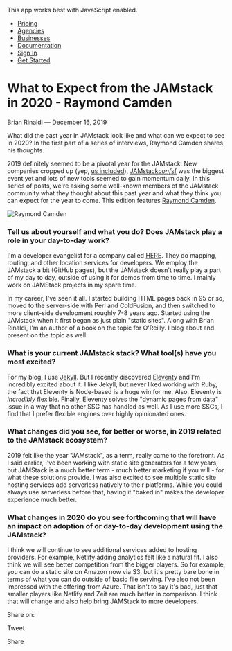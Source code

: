 This app works best with JavaScript enabled.

- [Pricing](/pricing)
- [Agencies](/agencies)
- [Businesses](/businesses)
- [Documentation](https://www.stackbit.com/docs/)
- [Sign In](https://app.stackbit.com/)
- <a href="https://app.stackbit.com/create" class="button-component button-component-theme-accent button-component-hollow"><span>Get Started</span></a>

# What to Expect from the JAMstack in 2020 - Raymond Camden

Brian Rinaldi — December 16, 2019

What did the past year in JAMstack look like and what can we expect to see in 2020? In the first part of a series of interviews, Raymond Camden shares his thoughts.

2019 definitely seemed to be a pivotal year for the JAMstack. New companies cropped up (yep, [us included](https://www.stackbit.com/)), [JAMstack*conf*sf](https://jamstackconf.com/sf/) was the biggest event yet and lots of new tools seemed to gain momentum daily. In this series of posts, we're asking some well-known members of the JAMstack community what they thought about this past year and what they think you can expect for the year to come. This edition features [Raymond Camden](https://twitter.com/raymondcamden).

![Raymond Camden](/images/1576502209-raymondcamden.jpg)

### Tell us about yourself and what you do? Does JAMstack play a role in your day-to-day work?

I'm a developer evangelist for a company called [HERE](https://www.here.com/). They do mapping, routing, and other location services for developers. We employ the JAMstack a bit (GitHub pages), but the JAMstack doesn't really play a part of my day to day, outside of using it for demos from time to time. I mainly work on JAMStack projects in my spare time.

In my career, I've seen it all. I started building HTML pages back in 95 or so, moved to the server-side with Perl and ColdFusion, and then switched to more client-side development roughly 7-8 years ago. Started using the JAMstack when it first began as just plain "static sites". Along with Brian Rinaldi, I'm an author of a book on the topic for O'Reilly. I blog about and present on the topic as well.

### What is your current JAMstack stack? What tool(s) have you most excited?

For my blog, I use [Jekyll](https://jekyllrb.com/). But I recently discovered [Eleventy](https://www.11ty.dev/) and I'm incredibly excited about it. I like Jekyll, but never liked working with Ruby, the fact that Eleventy is Node-based is a huge win for me. Also, Eleventy is _incredibly_ flexible. Finally, Eleventy solves the "dynamic pages from data" issue in a way that no other SSG has handled as well. As I use more SSGs, I find that I prefer flexible engines over highly opinionated ones.

### What changes did you see, for better or worse, in 2019 related to the JAMstack ecosystem?

2019 felt like the year "JAMstack", as a term, really came to the forefront. As I said earlier, I've been working with static site generators for a few years, but JAMStack is a much better term - much better marketing if you will - for what these solutions provide. I was also excited to see multiple static site hosting services add serverless natively to their platforms. While you could always use serverless before that, having it "baked in" makes the developer experience much better.

### What changes in 2020 do you see forthcoming that will have an impact on adoption of or day-to-day development using the JAMstack?

I think we will continue to see additional services added to hosting providers. For example, Netlify adding analytics felt like a natural fit. I also think we will see better competition from the bigger players. So for example, you can do a static site on Amazon now via S3, but it's pretty bare bone in terms of what you can do outside of basic file serving. I've also not been impressed with the offering from Azure. That isn't to say it's bad, just that smaller players like Netlify and Zeit are much better in comparison. I think that will change and also help bring JAMStack to more developers.

<span class="post-share-title">Share on:</span>

Tweet

Share

<!-- -->

<!-- -->
